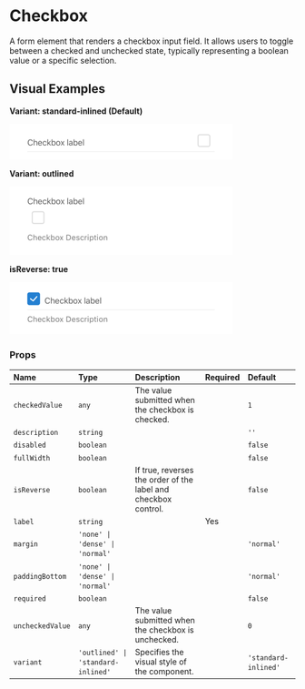 # Checkbox

A form element that renders a checkbox input field. It allows users to toggle between a checked and unchecked state, typically representing a boolean value or a specific selection.

## Visual Examples

**Variant: standard-inlined (Default)**

![Standard Inlined variant](../assets/Checkbox/standard-inlined.png)

**Variant: outlined**

![Outlined variant](../assets/Checkbox/outlined.png)

**isReverse: true**

![isReverse true](../assets/Checkbox/isReverse-true.png)

### Props

| Name | Type | Description | Required | Default |
| :--- | :--- | :---------- | :-------- | :------- |
| `checkedValue` | `any` | The value submitted when the checkbox is checked. | | `1` |
| `description` | `string` | | | `''` |
| `disabled` | `boolean` | | | `false` |
| `fullWidth` | `boolean` | | | `false` |
| `isReverse` | `boolean` | If true, reverses the order of the label and checkbox control. | | `false` |
| `label` | `string` | | Yes | |
| `margin` | `'none' \| 'dense' \| 'normal'` | | | `'normal'` |
| `paddingBottom` | `'none' \| 'dense' \| 'normal'` | | | `'normal'` |
| `required` | `boolean` | | | `false` |
| `uncheckedValue` | `any` | The value submitted when the checkbox is unchecked. | | `0` |
| `variant` | `'outlined' \| 'standard-inlined'` | Specifies the visual style of the component. | | `'standard-inlined'` |